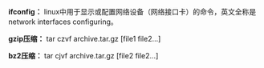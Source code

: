 **ifconfig：** linux中用于显示或配置网络设备（网络接口卡）的命令，英文全称是network interfaces configuring。

**gzip压缩：** tar czvf archive.tar.gz [file1 file2...]

**bz2压缩：** tar cjvf archive.tar.gz [file2 file2...]

